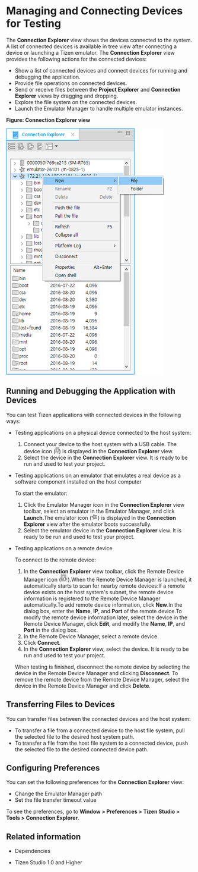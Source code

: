 # Managing and Connecting Devices for Testing

The **Connection Explorer** view shows the devices connected to the system. A list of connected devices is available in tree view after connecting a device or launching a Tizen emulator. The **Connection Explorer** view provides the following actions for the connected devices:

- Show a list of connected devices and connect devices for running and debugging the application.
- Provide file operations on connected devices.
- Send or receive files between the **Project Explorer** and **Connection Explorer** views by dragging and dropping.
- Explore the file system on the connected devices.
- Launch the Emulator Manager to handle multiple emulator instances.

**Figure: Connection Explorer view**

![Connection Explorer view](./media/conn_explorer_connection.png)

## Running and Debugging the Application with Devices

You can test Tizen applications with connected devices in the following ways:

- Testing applications on a physical device connected to the host system:

  1. Connect your device to the host system with a USB cable. The device icon (![Device icon](./media/conn_explorer_icon1.png)) is displayed in the **Connection Explorer** view.
  2. Select the device in the **Connection Explorer** view. It is ready to be run and used to test your project.

- Testing applications on an emulator that emulates a real device as a software component installed on the host computer

  To start the emulator:

  1. Click the Emulator Manager icon in the **Connection Explorer** view toolbar, select an emulator in the Emulator Manager, and click **Launch**.The emulator icon (![Emulator icon](./media/conn_explorer_icon2.png)) is displayed in the **Connection Explorer** view after the emulator boots successfully.
  2. Select the emulator device in the **Connection Explorer** view. It is ready to be run and used to test your project.

- Testing applications on a remote device

  To connect to the remote device:

  1. In the **Connection Explorer** view toolbar, click the Remote Device Manager icon (![Remote Device Manager icon](./media/conn_explorer_icon3.png)).When the Remote Device Manager is launched, it automatically starts to scan for nearby remote devices:If a remote device exists on the host system's subnet, the remote device information is registered to the Remote Device Manager automatically.To add remote device information, click **New**.In the dialog box, enter the **Name**, **IP**, and **Port** of the remote device.To modify the remote device information later, select the device in the Remote Device Manager, click **Edit**, and modify the **Name**, **IP**, and **Port** in the dialog box.
  2. In the Remote Device Manager, select a remote device.
  3. Click **Connect**.
  4. In the **Connection Explorer** view, select the device. It is ready to be run and used to test your project.

  When testing is finished, disconnect the remote device by selecting the device in the Remote Device Manager and clicking **Disconnect**. To remove the remote device from the Remote Device Manager, select the device in the Remote Device Manager and click **Delete**.

## Transferring Files to Devices

You can transfer files between the connected devices and the host system:

- To transfer a file from a connected device to the host file system, pull the selected file to the desired host system path.
- To transfer a file from the host file system to a connected device, push the selected file to the desired connected device path.

## Configuring Preferences

You can set the following preferences for the **Connection Explorer** view:

- Change the Emulator Manager path
- Set the file transfer timeout value

To see the preferences, go to **Window > Preferences > Tizen Studio > Tools > Connection Explorer**.

## Related information
* Dependencies
 - Tizen Studio 1.0 and Higher
